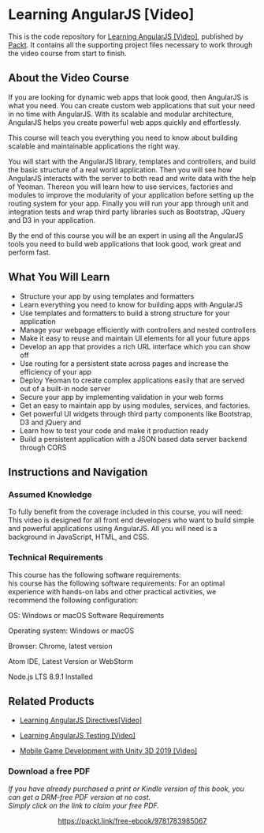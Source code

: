 # Learning AngularJS [Video]
This is the code repository for [Learning AngularJS [Video]](https://www.packtpub.com/web-development/learning-angularjs-video?utm_source=github&utm_medium=repository&utm_campaign=9781783985067), published by [Packt](https://www.packtpub.com/?utm_source=github). It contains all the supporting project files necessary to work through the video course from start to finish.
## About the Video Course
	
If you are looking for dynamic web apps that look good, then AngularJS is what you need. You can create custom web applications that suit your need in no time with AngularJS. With its scalable and modular architecture, AngularJS helps you create powerful web apps quickly and effortlessly.

This course will teach you everything you need to know about building scalable and maintainable applications the right way.

You will start with the AngularJS library, templates and controllers, and build the basic structure of a real world application. Then you will see how AngularJS interacts with the server to both read and write data with the help of Yeoman. Thereon you will learn how to use services, factories and modules to improve the modularity of your application before setting up the routing system for your app. Finally you will run your app through unit and integration tests and wrap third party libraries such as Bootstrap, JQuery and D3 in your application. 

By the end of this course you will be an expert in using all the AngularJS tools you need to build web applications that look good, work great and perform fast.

<H2>What You Will Learn</H2>
<DIV class=book-info-will-learn-text>
<UL>
<LI>Structure your app by using templates and formatters 
<LI>Learn everything you need to know for building apps with AngularJS 
<LI>Use templates and formatters to build a strong structure for your application 
<LI>Manage your webpage efficiently with controllers and nested controllers 
<LI>Make it easy to reuse and maintain UI elements for all your future apps 
<LI>Develop an app that provides a rich URL interface which you can show off 
<LI>Use routing for a persistent state across pages and increase the efficiency of your app 
<LI>Deploy Yeoman to create complex applications easily that are served out of a built-in node server 
<LI>Secure your app by implementing validation in your web forms 
<LI>Get an easy to maintain app by using modules, services, and factories. 
<LI>Get powerful UI widgets through third party components like Bootstrap, D3 and jQuery and 
<LI>Learn how to test your code and make it production ready 
<LI>Build a persistent application with a JSON based data server backend through CORS </LI></UL></DIV>

## Instructions and Navigation
### Assumed Knowledge
To fully benefit from the coverage included in this course, you will need:<br/>
This video is designed for all front end developers who want to build simple and powerful applications using AngularJS. All you will need is a background in JavaScript, HTML, and CSS.
### Technical Requirements
This course has the following software requirements:<br/>
his course has the following software requirements:
For an optimal experience with hands-on labs and other practical activities, we recommend the following configuration:

OS: Windows or macOS Software Requirements

Operating system: Windows or macOS

Browser: Chrome, latest version

Atom IDE, Latest Version or WebStorm

Node.js LTS 8.9.1 Installed



## Related Products
* [Learning AngularJS Directives[Video]](https://www.packtpub.com/web-development/learning-angularjs-directivesvideo?utm_source=github&utm_medium=repository&utm_campaign=9781785287329)

* [Learning AngularJS Testing [Video]](https://www.packtpub.com/web-development/learning-angularjs-testing-video?utm_source=github&utm_medium=repository&utm_campaign=9781782174899)

* [Mobile Game Development with Unity 3D 2019 [Video]](https://www.packtpub.com/game-development/mobile-game-development-unity-3d-2019-video?utm_source=github&utm_medium=repository&utm_campaign=9781838559939)
### Download a free PDF

 <i>If you have already purchased a print or Kindle version of this book, you can get a DRM-free PDF version at no cost.<br>Simply click on the link to claim your free PDF.</i>
<p align="center"> <a href="https://packt.link/free-ebook/9781783985067">https://packt.link/free-ebook/9781783985067 </a> </p>